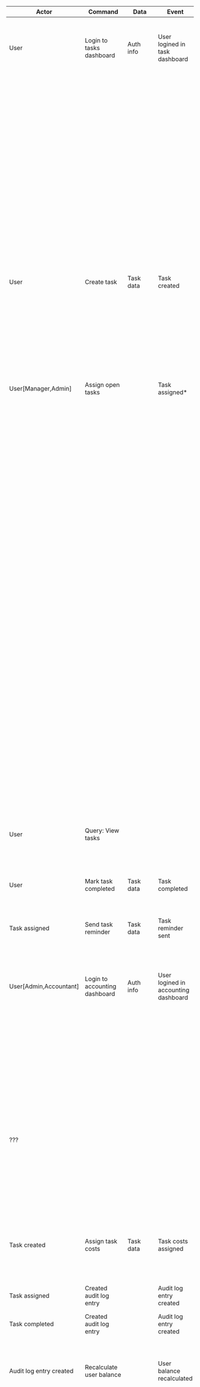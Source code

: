 | Actor                   | Command                           | Data              | Event                                | Domain       | Requirement                                                                                                                                                                                                                      |
|-------------------------|-----------------------------------|-------------------|--------------------------------------|--------------|----------------------------------------------------------------------------------------------------------------------------------------------------------------------------------------------------------------------------------|
| User                    | Login to tasks dashboard          | Auth info         | User logined in task dashboard       | Task-tracker | Таск-трекер должен быть отдельным дашбордом и доступен всем сотрудникам компании UberPopug Inc.                                                                                                                                  |
|                         |                                   |                   |                                      | Task-tracker | Авторизация в таск-трекере должна выполняться через общий сервис авторизации UberPopug Inc (у нас там инновационная система авторизации на основе формы клюва).                                                                  |
|                         |                                   |                   |                                      | Task-tracker | В таск-трекере должны быть только задачи. Проектов, скоупов и спринтов никому не надо, ибо минимализм.                                                                                                                           |
| User                    | Create task                       | Task data         | Task created                         | Task-tracker | В таск-трекере новые таски может создавать кто угодно. У задачи должны быть описание, статус (выполнена или нет) и попуг, на которого заассайнена задача.                                                                        |
| User[Manager,Admin]     | Assign open tasks                 |                   | Task assigned*                       | Task-tracker | Менеджеры или администраторы должны иметь кнопку «заассайнить задачи», которая возьмет все открытые задачи и рандомно заассайнит каждую на любого из сотрудников. Не успел закрыть задачу до реассайна — сорян, делай следующую. |
|                         |                                   |                   |                                      | Task-tracker | Дополнение: Ассайнить задачу можно на кого угодно, это может быть любой аккаунт из системы.                                                                                                                                      |
|                         |                                   |                   |                                      | Task-tracker | Дополнение: Ассайнить задачу можно только кнопкой «заассайнить задачи»                                                                                                                                                           |
|                         |                                   |                   |                                      | Task-tracker | Дополнение: при нажатии кнопки «заассайнить задачи» все текущие не закрытые задачи должны быть случайным образом перетасованы между каждым аккаунтом в системе                                                                   |
|                         |                                   |                   |                                      | Task-tracker | Дополнение: мы не заморачиваемся на ограничение по нажатию на кнопку «заассайнить задачи». Ее можно нажимать хоть каждую секунду.                                                                                                |
|                         |                                   |                   |                                      | Task-tracker | Дополнение: на одного сотрудника может выпасть любое количество новых задач, может выпасть нуль, а может и 10.                                                                                                                   |
| User                    | Query: View tasks                 |                   |                                      | Task-tracker | Каждый сотрудник должен иметь возможность видеть в отдельном месте список заассайненных на него задач                                                                                                                            |
| User                    | Mark task completed               | Task data         | Task completed                       | Task-tracker | Каждый сотрудник может отметить задачу выполненной.                                                                                                                                                                              |
| Task assigned           | Send task reminder                | Task data         | Task reminder sent                   | Task-tracker | После ассайна новой задачи сотруднику должно приходить оповещение на почту, в слак и в смс.                                                                                                                                      |
| User[Admin,Accountant]  | Login to accounting dashboard     | Auth info         | User logined in accounting dashboard | Accounting   | Аккаунтинг должен быть в отдельном дашборде и доступным только для администраторов и бухгалтеров.                                                                                                                                |
|                         |                                   |                   |                                      | Accounting   | Авторизация в таск-трекере должна выполняться через общий сервис аунтификации UberPopug Inc.                                                                                                                                     |
| ???                     |                                   |                   |                                      | Accounting   | У каждого из сотрудников должен быть свой счет, который показывает, сколько за сегодня он получил денег. У счета должен быть аудитлог того, за что были списаны или начислены деньги, с подробным описанием каждой из задач.     |
|                         |                                   |                   |                                      | Accounting   | Расценки:                                                                                                                                                                                                                        |
| Task created            | Assign task costs                 | Task data         | Task costs assigned                  | Accounting   | Дополнение: цена на задачу определяется единоразово, в момент ее появления в системе (можно с минимальной задержкой)                                                                                                             |
| Task assigned           | Created audit log entry           |                   | Audit log entry created              | Accounting   | у сотрудника появилась новая задача — rand(-10..-20)$                                                                                                                                                                            |
| Task completed          | Created audit log entry           |                   | Audit log entry created              | Accounting   | сотрудник выполнил задачу — rand(20..40)$                                                                                                                                                                                        |
| Audit log entry created | Recalculate user balance          |                   | User balance recalculated            | Accounting   | Дополнение: деньги списываются сразу после ассайна на сотрудника, а начисляются после выполнения задачи.                                                                                                                         |
|                         |                                   |                   |                                      | Accounting   | Дополнение: отрицательный баланс переносится на следующий день. Единственный способ его погасить - закрыть достаточное количество задач в течении дня.                                                                           |
|                         |                                   |                   |                                      | Accounting   | Вверху выводить количество заработанных топ менеджером за сегодня денег.                                                                                                                                                         |
|                         |                                   |                   |                                      | Accounting   | Дополнение: т.е. сумма всех закрытых и созданных задач за день с противоположным знаком: (sum(completed task amount) + sum(created task fee)) * -1                                                                               |
| Cron: end of day        | Pay user earnings                 | User day earnings | User day earnings paid               | Accounting   |                                                                                                                                                                                                                                  |
| User day earnings paid  | Send user day earning info        | User day earnings | User day earnings sent               | Accounting   | В конце дня необходимо считать, сколько денег сотрудник получил за рабочий день, слать на почту сумму выплаты.                                                                                                                   |
| User day earnings paid  | Created audit log entry           |                   | Audit log entry created              | Accounting   | После выплаты баланса (в конце дня) он должен обнуляться и в аудитлоге должно быть отображено, что была выплачена сумма.                                                                                                         |
|                         |                                   |                   |                                      | Accounting   | Дашборд должен выводить информацию по дням, а не за весь период сразу.                                                                                                                                                           |
|                         |                                   |                   |                                      | Accounting   | изначально хватит только за сегодня. если чувствуете, что успеете сделать аналитику за каждый день недели - будет круто                                                                                                          |
| User[Admin]             | Login to analytics dashboard      | Auth info         | User logined in analytics dashboard  | Analytics    | Аналитика — это отдельный дашборд, доступный только админам.                                                                                                                                                                     |
| User[Admin]             | Query: View management earnings   |                   |                                      | Analytics    | Нужно указывать, сколько заработал топ-менеджмент за сегодня: сколько попугов ушло в минус.                                                                                                                                      |
| User[Admin]             | Query: Show a most expensive task |                   |                                      | Analytics    | Нужно показывать самую дорогую задачу за: день, неделю и месяц.                                                                                                                                                                  |
|                         |                                   |                   |                                      | Analytics    | Дополнение: самой дорогой задачей является задача с наивысшей ценной из списка всех закрытых задач за определенный период времени                                                                                                |
|                         |                                   |                   |                                      | Analytics    | Дополнение: пример того, как это может выглядеть:                                                                                                                                                                                |
|                         |                                   |                   |                                      | Analytics    | 03.03 - самая дорогая задача - 28$ 02.03 - самая дорогая задача - 38$ 01.03 - самая дорогая задача - 23$ 01-03 марта - самая дорогая задача - 38$                                                                                |

